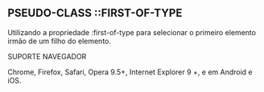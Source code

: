 ## PSEUDO-CLASS ::FIRST-OF-TYPE

Utilizando a propriedade :first-of-type para selecionar o primeiro elemento irmão de um filho do elemento.


SUPORTE NAVEGADOR

Chrome, Firefox, Safari, Opera 9.5+, Internet Explorer 9 +, e em Android e iOS. 